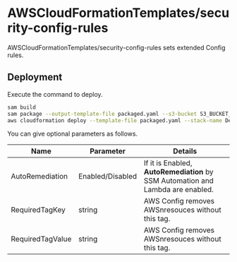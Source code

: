 # AWSCloudFormationTemplates/security-config-rules

AWSCloudFormationTemplates/security-config-rules sets extended Config rules.

## Deployment

Execute the command to deploy.

```bash
sam build
sam package --output-template-file packaged.yaml --s3-bucket S3_BUCKET_NAME
aws cloudformation deploy --template-file packaged.yaml --stack-name DefaultSecuritySettings-ConfigRules --s3-bucket S3_BUCKET_NAM --capabilities CAPABILITY_NAMED_IAM
```

You can give optional parameters as follows.

| Name | Parameter | Details | 
| --- | --- | --- | 
| AutoRemediation | Enabled/Disabled | If it is Enabled, **AutoRemediation** by SSM Automation and Lambda are enabled. |
| RequiredTagKey | string | AWS Config removes AWSnresouces without this tag. |
| RequiredTagValue | string | AWS Config removes AWSnresouces without this tag. |